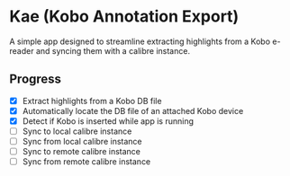 # Kae (Kobo Annotation Export)
A simple app designed to streamline extracting highlights from a Kobo e-reader and syncing them with a calibre instance.

## Progress
- [x] Extract highlights from a Kobo DB file
- [x] Automatically locate the DB file of an attached Kobo device
- [x] Detect if Kobo is inserted while app is running
- [ ] Sync to local calibre instance
- [ ] Sync from local calibre instance 
- [ ] Sync to remote calibre instance
- [ ] Sync from remote calibre instance